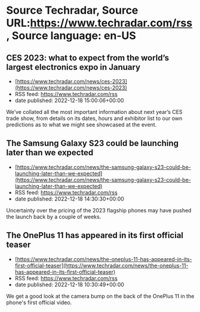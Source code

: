 # Source Techradar, Source URL:https://www.techradar.com/rss, Source language: en-US

## CES 2023: what to expect from the world’s largest electronics expo in January
 - [https://www.techradar.com/news/ces-2023](https://www.techradar.com/news/ces-2023)
 - RSS feed: https://www.techradar.com/rss
 - date published: 2022-12-18 15:00:06+00:00

We’ve collated all the most important information about next year’s CES trade show, from details on its dates, hours and exhibitor list to our own predictions as to what we might see showcased at the event.

## The Samsung Galaxy S23 could be launching later than we expected
 - [https://www.techradar.com/news/the-samsung-galaxy-s23-could-be-launching-later-than-we-expected](https://www.techradar.com/news/the-samsung-galaxy-s23-could-be-launching-later-than-we-expected)
 - RSS feed: https://www.techradar.com/rss
 - date published: 2022-12-18 14:30:30+00:00

Uncertainty over the pricing of the 2023 flagship phones may have pushed the launch back by a couple of weeks.

## The OnePlus 11 has appeared in its first official teaser
 - [https://www.techradar.com/news/the-oneplus-11-has-appeared-in-its-first-official-teaser](https://www.techradar.com/news/the-oneplus-11-has-appeared-in-its-first-official-teaser)
 - RSS feed: https://www.techradar.com/rss
 - date published: 2022-12-18 10:30:49+00:00

We get a good look at the camera bump on the back of the OnePlus 11 in the phone's first official video.
